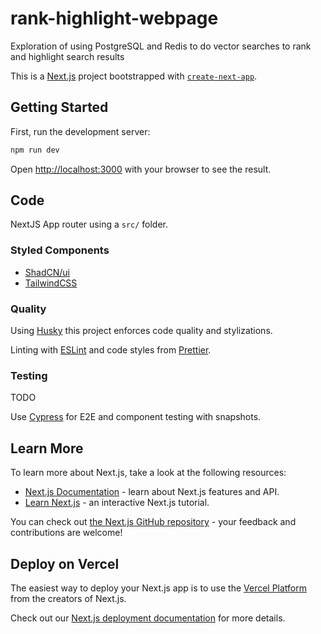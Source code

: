 # rank-highlight-webpage

Exploration of using PostgreSQL and Redis to do vector searches to rank and highlight search results

This is a [Next.js](https://nextjs.org/) project bootstrapped with [`create-next-app`](https://github.com/vercel/next.js/tree/canary/packages/create-next-app).

## Getting Started

First, run the development server:

```bash
npm run dev
```

Open [http://localhost:3000](http://localhost:3000) with your browser to see the result.

## Code

NextJS App router using a `src/` folder.

### Styled Components

-   [ShadCN/ui](https://ui.shadcn.com/)
-   [TailwindCSS](https://tailwindcss.com/)

### Quality

Using [Husky](https://typicode.github.io/husky/) this project enforces code quality and stylizations.

Linting with [ESLint](https://typescript-eslint.io/getting-started) and code styles from [Prettier](https://prettier.io/docs/en/).

### Testing

TODO

Use [Cypress](https://www.cypress.io/) for E2E and component testing with snapshots.

## Learn More

To learn more about Next.js, take a look at the following resources:

-   [Next.js Documentation](https://nextjs.org/docs) - learn about Next.js features and API.
-   [Learn Next.js](https://nextjs.org/learn) - an interactive Next.js tutorial.

You can check out [the Next.js GitHub repository](https://github.com/vercel/next.js/) - your feedback and contributions are welcome!

## Deploy on Vercel

The easiest way to deploy your Next.js app is to use the [Vercel Platform](https://vercel.com/new?utm_medium=default-template&filter=next.js&utm_source=create-next-app&utm_campaign=create-next-app-readme) from the creators of Next.js.

Check out our [Next.js deployment documentation](https://nextjs.org/docs/deployment) for more details.

